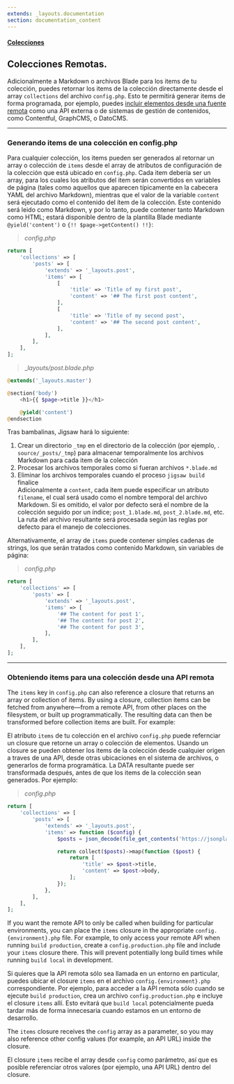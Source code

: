 ```yaml
---
extends: _layouts.documentation
section: documentation_content
---
```


#### [Colecciones](/es/docs/collections)
## Colecciones Remotas.

Adicionalmente a Markdown o archivos Blade para los items de tu colección, puedes retornar los items de la colección directamente desde el array `collections` del archivo `config.php`. Esto te permitirá generar items de forma programada, por ejemplo, puedes [incluir elementos desde una fuente remota](#remoteItems) como una API externa o de sistemas de gestión de contenidos, como Contentful, GraphCMS, o DatoCMS.

---

### Generando items de una colección en config.php

Para cualquier colección, los items pueden ser generados al retornar un array o colección de `items` desde el array de atributos de configuración de la colección que está ubicado en `config.php`. Cada item debería ser un array, para los cuales los atributos del item serán convertidos en variables de página (tales como aquellos que aparecen típicamente en la cabecera YAML del archivo Markdown), mientras que el valor de la variable `content` será ejecutado como el contenido del ítem de la colección. Este contenido será leido como Markdown, y por lo tanto, puede contener tanto Markdown como HTML; estará disponible dentro de la plantilla Blade mediante `@yield('content')` o `{!! $page->getContent() !!}`:

>_config.php_

```php
return [
    'collections' => [
        'posts' => [
            'extends' => '_layouts.post',
            'items' => [
                [
                    'title' => 'Title of my first post',
                    'content' => '## The first post content',
                ],
                [
                    'title' => 'Title of my second post',
                    'content' => '## The second post content',
                ],
            ],
        ],
    ],
];
```

> __layouts/post.blade.php_

```php
@extends('_layouts.master')

@section('body')
    <h1>{{ $page->title }}</h1>

    @yield('content')
@endsection
```

Tras bambalinas, Jigsaw hará lo siguiente: 

1. Crear un directorio `_tmp` en el directorio de la colección (por ejemplo, . `source/_posts/_tmp`) para almacenar temporalmente los archivos Markdown para cada item de la colección  
2. Procesar los archivos temporales como si fueran archivos `*.blade.md`   
3. Eliminar los archivos temporales cuando el proceso  `jigsaw build` finalice    
Adicionalmente a `content`, cada item puede especificar un atributo `filename`, el cual será usado como el nombre temporal del archivo Markdown. Si es omitido, el valor por defecto será el nombre de la colección seguido por un índice; `post_1.blade.md`, `post_2.blade.md`, etc. La ruta del archivo 
resultante será procesada según las reglas por defecto para el manejo de colecciones. 

Alternativamente, el array de `items` puede contener simples cadenas de strings, los que serán tratados como contenido Markdown, sin variables de página: 

>_config.php_

```php
return [
    'collections' => [
        'posts' => [
            'extends' => '_layouts.post',
            'items' => [
                '## The content for post 1',
                '## The content for post 2',
                '## The content for post 3',
            ],
        ],
    ],
];
```

---

<a name="remoteItems"></a>
### Obteniendo items para una colección desde una API remota

The `items` key in `config.php` can also reference a closure that returns an array or collection of items. By using a closure, collection items can be fetched from anywhere—from a remote API, from other places on the filesystem, or built up programmatically. The resulting data can then be transformed before collection items are built. For example:

El atributo `items` de tu colección en el archivo `config.php` puede refernciar un closure que retorne un array o colección de elementos. Usando un closure se pueden obtener los items de la colección desde cualquier origen a traves de una API, desde otras ubicaciones en el sistema de archivos, o generarlos de forma programática. La DATA resultante puede ser transformada después, antes de que los items de la colección sean generados. Por ejemplo: 

>_config.php_

```php
return [
    'collections' => [
        'posts' => [
            'extends' => '_layouts.post',
            'items' => function ($config) {
                $posts = json_decode(file_get_contents('https://jsonplaceholder.typicode.com/posts'));

                return collect($posts)->map(function ($post) {
                    return [
                        'title' => $post->title,
                        'content' => $post->body,
                    ];
                });
            },
        ],
    ],
];
```

If you want the remote API to only be called when building for particular environments, you can place the `items` closure in the appropriate `config.{environment}.php` file. For example, to only access your remote API when running `build production`, create a `config.production.php` file and include your `items` closure there. This will prevent potentially long build times while running `build local` in development.

Si quieres que la API remota sólo sea llamada en un entorno en particular, puedes ubicar el closure `items` en el archivo `config.{environment}.php` correspondiente. Por ejemplo, para acceder a la API remota sólo cuando se ejecute `build production`, crea un archivo `config.production.php` e incluye el closure `items` allí. Esto evitará que `build local` potencialmente pueda tardar más de forma innecesaria cuando estamos en un entorno de desarrollo.

The `items` closure receives the `config` array as a parameter, so you may also reference other config values (for example, an API URL) inside the closure.

El closure `items` recibe el array desde `config` como parámetro, así que es posible referenciar otros valores (por ejemplo, una API URL) dentro del closure.

